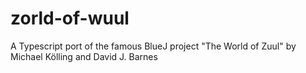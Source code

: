 # zorld-of-wuul
A Typescript port of the famous BlueJ project "The World of Zuul" by Michael Kölling and David J. Barnes
